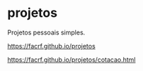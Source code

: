 # projetos
Projetos pessoais simples.

https://facrf.github.io/projetos

https://facrf.github.io/projetos/cotacao.html


